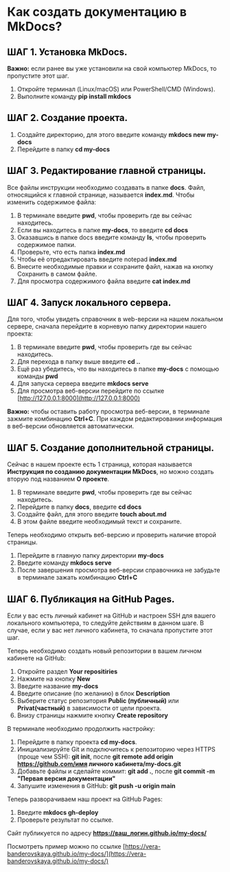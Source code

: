 # Как создать документацию в MkDocs?


<h2 style="color: black;">ШАГ 1. Установка MkDocs.</h2>

**Важно:** если ранее вы уже установили на свой компьютер MkDocs, то пропустите этот шаг.

1. Откройте терминал (Linux/macOS) или PowerShell/CMD (Windows).
2. Выполните команду **pip install mkdocs**


<h2 style="color: black;">ШАГ 2. Создание проекта.</h2>

1. Создайте директорию, для этого введите команду **mkdocs new my-docs**
2. Перейдите в папку **cd my-docs**


<h2 style="color: black;">ШАГ 3. Редактирование главной страницы.</h2>

Все файлы инструкции необходимо создавать в папке **docs**. Файл, относящийся к главной странице, называется **index.md**. Чтобы изменить содержимое файла:

1. В терминале введите **pwd**, чтобы проверить где вы сейчас находитесь.
2. Если вы находитесь в папке **my-docs**, то введите **cd docs**
3. Оказавшись в папке docs введите команду **ls**, чтобы проверить содержимое папки.
4. Проверьте, что есть папка **index.md**
5. Чтобы её отредактировать введите notepad **index.md**
6. Внесите необходимые правки и сохраните файл, нажав на кнопку Сохранить в самом файле.
7. Для просмотра содержимого файла введите **cat index.md**


<h2 style="color: black;">ШАГ 4. Запуск локального сервера.</h2>

Для того, чтобы увидеть справочник в web-версии на нашем локальном сервере, сначала перейдите в корневую папку директории нашего проекта:

1. В терминале введите **pwd**, чтобы проверить где вы сейчас находитесь.
2. Для перехода в папку выше введите **cd ..**
3. Ещё раз убедитесь, что вы находитесь в папке **my-docs** с помощью команды **pwd**
4. Для запуска сервера введите **mkdocs serve**
5. Для просмотра веб-версии перейдите по ссылке [http://127.0.0.1:8000](http://127.0.0.1:8000)

**Важно:** чтобы оставить работу просмотра веб-версии, в терминале зажмите комбинацию **Ctrl+C**. При каждом редактировании информация в веб-версии обновляется автоматически.


<h2 style="color: black;">ШАГ 5. Создание дополнительной страницы.</h2>

Сейчас в нашем проекте есть 1 страница, которая называется **Инструкция по созданию документации MkDocs**, но можно создать вторую под названием **О проекте**.

1. В терминале введите **pwd**, чтобы проверить где вы сейчас находитесь.
2. Перейдите в папку **docs**, введите **cd docs**
3. Создайте файл, для этого введите **touch about.md**
4. В этом файле введите необходимый текст и сохраните.

Теперь необходимо открыть веб-версию и проверить наличие второй страницы.

1. Перейдите в главную папку директории **my-docs**
2. Введите команду **mkdocs serve**
3. После завершения просмотра веб-версии справочника не забудьте в терминале зажать комбинацию **Ctrl+C**


<h2 style="color: black;">ШАГ 6. Публикация на GitHub Pages.</h2>


Если у вас есть личный кабинет на GitHub и настроен SSH для вашего локального компьютера, то следуйте действиям в данном шаге. В случае, если у вас нет личного кабинета, то сначала пропустите этот шаг.

Теперь необходимо создать новый репозитории в вашем личном кабинете на GitHub:

1. Откройте раздел **Your repositiries**
2. Нажмите на кнопку **New**
3. Введите название **my-docs** 
4. Введите описание (по желанию) в блок **Description**
5. Выберите статус репозитория **Public (публичный)** или **Privat(частный)** в зависимости от цели проекта.
6. Внизу страницы нажмите кнопку **Create repository**

В терминале необходимо продолжить настройку:

1. Перейдите в папку проекта **cd my-docs**.
2. Инициализируйте Git и подключитесь к репозиторию через HTTPS (проще чем SSH): **git init**, после **git remote add origin https://github.com/имя личного кабинета/my-docs.git**
3. Добавьте файлы и сделайте коммит: **git add .**, после **git commit -m "Первая версия документации"**
4. Запушите изменения в GitHub: **git push -u origin main**

Теперь разворачиваем наш проект на GitHub Pages:

1. Введите **mkdocs gh-deploy**
2. Проверьте результат по ссылке. 

Сайт публикуется по адресу **https://ваш_логин.github.io/my-docs/**

Посмотреть пример можно по ссылке [https://vera-banderovskaya.github.io/my-docs/](https://vera-banderovskaya.github.io/my-docs/)